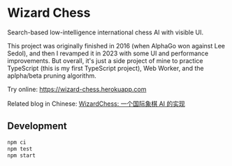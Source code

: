 # Wizard Chess
Search-based low-intelligence international chess AI with visible UI.

This project was originally finished in 2016 (when AlphaGo won against Lee Sedol), and then I revamped it in 2023 with some UI and performance improvements. But overall, it's just a side project of mine to practice TypeScript (this is my first TypeScript project), Web Worker, and the aplpha/beta pruning algorithm.

Try online: <https://wizard-chess.herokuapp.com>

Related blog in Chinese: [WizardChess: 一个国际象棋 AI 的实现](https://jysperm.me/2016/06/wizard-chess/)

## Development

```bash
npm ci
npm test
npm start
```
